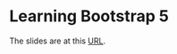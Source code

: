 <h1>Learning Bootstrap 5</h1>

<p>The slides are at this <a href="https://raybo.org/slides_bootstrap5">URL</a>. </p>

